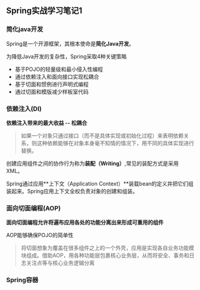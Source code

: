 ## Spring实战学习笔记1

### 简化java开发

Spring是一个开源框架，其根本使命是**简化Java开发**。

为降低Java开发的复杂性，Spring采取4种关键策略

*  基于POJO的轻量级和最小侵入性编程
* 通过依赖注入和面向接口实现松耦合
* 基于切面和惯例进行声明式编程
* 通过切面和模版减少样板室代码

### 依赖注入(DI)

**依赖注入带来的最大收益 -- 松耦合**

> 如果一个对象只通过接口（而不是具体实现或初始化过程）来表明依赖关系，则这种依赖能够在对象本身毫不知情的情况下，用不同的具体实现进行替换。

创建应用组件之间的协作行为称为**装配（Writing）**,常见的装配方式是采用XML。

Spring通过应用**上下文（Application Context）**装载bean的定义并把它们组装起来。Spring应用上下文全权负责对象的创建和组装。

### 面向切面编程(AOP)

**面向切面编程允许将遍布应用各处的功能分离出来形成可重用的组件**

AOP能够确保POJO的简单性

> 将切面想象为覆盖在很多组件之上的一个外壳，应用是实现各自业务功能模块组成。借助AOP，用各种功能层包裹核心业务层，从而将安全、事务和日志关注点等与核心业务逻辑分离

### Spring容器

